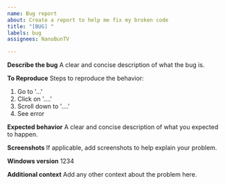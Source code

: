 ```yaml
---
name: Bug report
about: Create a report to help me fix my broken code
title: "[BUG] "
labels: bug
assignees: NanoBunTV

---
```


**Describe the bug**
A clear and concise description of what the bug is.

**To Reproduce**
Steps to reproduce the behavior:
1. Go to '...'
2. Click on '....'
3. Scroll down to '....'
4. See error

**Expected behavior**
A clear and concise description of what you expected to happen.

**Screenshots**
If applicable, add screenshots to help explain your problem.

**Windows version**
1234

**Additional context**
Add any other context about the problem here.

